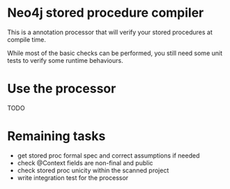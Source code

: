 # Neo4j stored procedure compiler

This is a annotation processor that will verify your stored procedures
at compile time.

While most of the basic checks can be performed, you still need
some unit tests to verify some runtime behaviours.

# Use the processor

TODO

# Remaining tasks

 - get stored proc formal spec and correct assumptions if needed
 - check @Context fields are non-final and public
 - check stored proc unicity within the scanned project
 - write integration test for the processor
